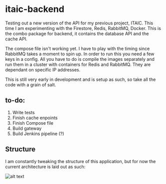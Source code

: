# itaic-backend

Testing out a new version of the API for my previous project, ITAIC. This time I am experimenting with the Firestore, Redis, RabbitMQ, Docker.
This is the combo package for backend, it contains the database API and the cache API.

The compose file isn't working yet. I have to play with the timing since RabbitMQ takes a moment to spin up. In order to run this you need a few keys in a config. All you have to do is compile the images separately and run them in a cluster with containers for Redis and RabbitMQ. They are dependant on specific IP addresses.

This is still very early in development and is setup as such, so take all the code with a grain of salt.

## to-do:

1. Write tests
2. Finish cache enpoints
3. Finish Compose file
4. Build gateway
5. Build Jenkins pipeline (?)

## Structure

I am constantly tweaking the structure of this application, but for now the current architecture is laid out as such:

![alt text](https://s3-us-west-1.amazonaws.com/itaic/Service+diagram.png)
